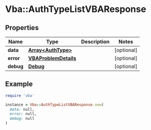 # Vba::AuthTypeListVBAResponse

## Properties

| Name | Type | Description | Notes |
| ---- | ---- | ----------- | ----- |
| **data** | [**Array&lt;AuthType&gt;**](AuthType.md) |  | [optional] |
| **error** | [**VBAProblemDetails**](VBAProblemDetails.md) |  | [optional] |
| **debug** | [**Debug**](Debug.md) |  | [optional] |

## Example

```ruby
require 'vba'

instance = Vba::AuthTypeListVBAResponse.new(
  data: null,
  error: null,
  debug: null
)
```

